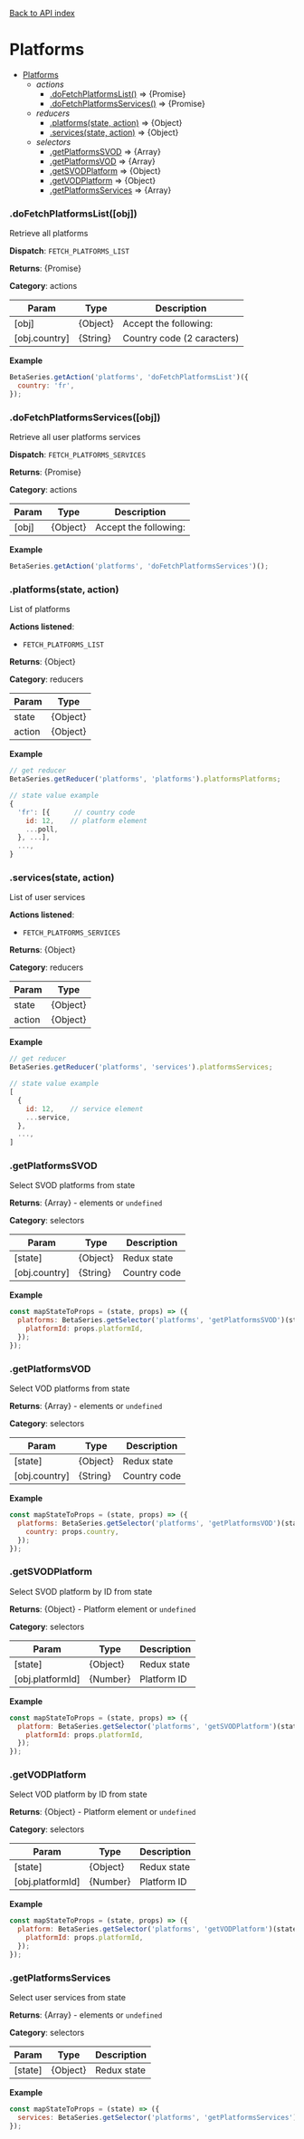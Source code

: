 [Back to API index](README.md)

# Platforms

* [Platforms](#module_Platforms)
    * _actions_
        * [.doFetchPlatformsList()](#module_Platforms.doFetchPlatformsList) ⇒ {Promise}
        * [.doFetchPlatformsServices()](#module_Platforms.doFetchPlatformsServices) ⇒ {Promise}
    * _reducers_
        * [.platforms(state, action)](#module_Platforms.platforms) ⇒ {Object}
        * [.services(state, action)](#module_Platforms.services) ⇒ {Object}
    * _selectors_
        * [.getPlatformsSVOD](#module_Platforms.getPlatformsSVOD) ⇒ {Array}
        * [.getPlatformsVOD](#module_Platforms.getPlatformsVOD) ⇒ {Array}
        * [.getSVODPlatform](#module_Platforms.getSVODPlatform) ⇒ {Object}
        * [.getVODPlatform](#module_Platforms.getVODPlatform) ⇒ {Object}
        * [.getPlatformsServices](#module_Platforms.getPlatformsServices) ⇒ {Array}

<a name="module_Platforms.doFetchPlatformsList"></a>

### .doFetchPlatformsList([obj])

Retrieve all platforms

**Dispatch**: `FETCH_PLATFORMS_LIST`

**Returns**: {Promise}

**Category**: actions  

| Param | Type | Description |
| --- | --- | --- |
| [obj] | {Object} | Accept the following: |
| [obj.country] | {String} | Country code (2 caracters) |

**Example**  

```js
BetaSeries.getAction('platforms', 'doFetchPlatformsList')({
  country: 'fr',
});
```

<a name="module_Platforms.doFetchPlatformsServices"></a>

### .doFetchPlatformsServices([obj])

Retrieve all user platforms services

**Dispatch**: `FETCH_PLATFORMS_SERVICES`

**Returns**: {Promise}

**Category**: actions  

| Param | Type | Description |
| --- | --- | --- |
| [obj] | {Object} | Accept the following: |

**Example**  

```js
BetaSeries.getAction('platforms', 'doFetchPlatformsServices')();
```

<a name="module_Platforms.platforms"></a>

### .platforms(state, action)

List of platforms

**Actions listened**:

 * `FETCH_PLATFORMS_LIST`

**Returns**: {Object}

**Category**: reducers  

| Param | Type |
| --- | --- |
| state | {Object} |
| action | {Object} |

**Example**  

```js
// get reducer
BetaSeries.getReducer('platforms', 'platforms').platformsPlatforms;

// state value example
{
  'fr': [{      // country code
    id: 12,    // platform element
    ...poll,
  }, ...],
  ...,
}
```

<a name="module_Platforms.services"></a>

### .services(state, action)

List of user services

**Actions listened**:

 * `FETCH_PLATFORMS_SERVICES`

**Returns**: {Object}

**Category**: reducers  

| Param | Type |
| --- | --- |
| state | {Object} |
| action | {Object} |

**Example**  

```js
// get reducer
BetaSeries.getReducer('platforms', 'services').platformsServices;

// state value example
[
  {
    id: 12,    // service element
    ...service,
  },
  ...,
]
```

<a name="module_Platforms.getPlatformsSVOD"></a>

### .getPlatformsSVOD

Select SVOD platforms from state

**Returns**: {Array} - elements or `undefined`

**Category**: selectors  

| Param | Type | Description |
| --- | --- | --- |
| [state] | {Object} | Redux state |
| [obj.country] | {String} | Country code |

**Example**  

```js
const mapStateToProps = (state, props) => ({
  platforms: BetaSeries.getSelector('platforms', 'getPlatformsSVOD')(state, {
    platformId: props.platformId,
  });
});
```

<a name="module_Platforms.getPlatformsVOD"></a>

### .getPlatformsVOD

Select VOD platforms from state

**Returns**: {Array} - elements or `undefined`

**Category**: selectors  

| Param | Type | Description |
| --- | --- | --- |
| [state] | {Object} | Redux state |
| [obj.country] | {String} | Country code |

**Example**  

```js
const mapStateToProps = (state, props) => ({
  platforms: BetaSeries.getSelector('platforms', 'getPlatformsVOD')(state, {
    country: props.country,
  });
});
```

<a name="module_Platforms.getSVODPlatform"></a>

### .getSVODPlatform

Select SVOD platform by ID from state

**Returns**: {Object} - Platform element or `undefined`

**Category**: selectors  

| Param | Type | Description |
| --- | --- | --- |
| [state] | {Object} | Redux state |
| [obj.platformId] | {Number} | Platform ID |

**Example**  

```js
const mapStateToProps = (state, props) => ({
  platform: BetaSeries.getSelector('platforms', 'getSVODPlatform')(state, {
    platformId: props.platformId,
  });
});
```

<a name="module_Platforms.getVODPlatform"></a>

### .getVODPlatform

Select VOD platform by ID from state

**Returns**: {Object} - Platform element or `undefined`

**Category**: selectors  

| Param | Type | Description |
| --- | --- | --- |
| [state] | {Object} | Redux state |
| [obj.platformId] | {Number} | Platform ID |

**Example**  

```js
const mapStateToProps = (state, props) => ({
  platform: BetaSeries.getSelector('platforms', 'getVODPlatform')(state, {
    platformId: props.platformId,
  });
});
```

<a name="module_Platforms.getPlatformsServices"></a>

### .getPlatformsServices

Select user services from state

**Returns**: {Array} - elements or `undefined`

**Category**: selectors  

| Param | Type | Description |
| --- | --- | --- |
| [state] | {Object} | Redux state |

**Example**  

```js
const mapStateToProps = (state) => ({
  services: BetaSeries.getSelector('platforms', 'getPlatformsServices')(state);
});
```
